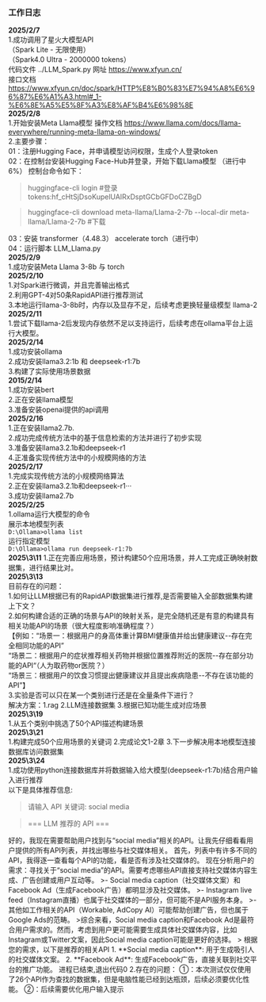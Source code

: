 ### 工作日志
**2025/2/7**  
1.成功调用了星火大模型API  
（Spark Lite - 无限使用）  
（Spark4.0 Ultra -  2000000 tokens）  
代码文件 ../LLM_Spark.py
网址 https://www.xfyun.cn/    
接口文档 https://www.xfyun.cn/doc/spark/HTTP%E8%B0%83%E7%94%A8%E6%96%87%E6%A1%A3.html#_1-%E6%8E%A5%E5%8F%A3%E8%AF%B4%E6%98%8E  
**2025/2/8**  
1.开始安装Meta Llama模型
操作文档 https://www.llama.com/docs/llama-everywhere/running-meta-llama-on-windows/  
2.主要步骤：     
01：注册Hugging Face，并申请模型访问权限，生成个人登录token  
02：在控制台安装Hugging Face-Hub并登录，开始下载Llama模型 （进行中 6%）
控制台命令如下：  
>huggingface-cli login  #登录  
>tokens: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

>huggingface-cli download meta-llama/Llama-2-7b --local-dir meta-llama/Llama-2-7b #下载  

03：安装 transformer（4.48.3）  accelerate  torch（进行中）  
04：运行脚本 LLM_Llama.py  
**2025/2/9**  
1.成功安装Meta Llama 3-8b 与 torch  
**2025/2/10**  
1.对Spark进行微调，并且完善输出格式  
2.利用GPT-4对50条RapidAPI进行推荐测试  
3.本地运行llama-3-8b时，内存以及显存不足，后续考虑更换轻量级模型 llama-2    
**2025/2/11**  
1.尝试下载llama-2后发现内存依然不足以支持运行，后续考虑在ollama平台上运行大模型。  
**2025/2/14**  
1.成功安装ollama  
2.成功安装llama3.2:1b 和 deepseek-r1:7b  
3.构建了实际使用场景数据    
**2015/2/14**  
1.成功安装bert  
2.正在安装llama模型  
3.准备安装openai提供的api调用  
**2025/2/16**  
1.正在安装llama2.7b.  
2.成功完成传统方法中的基于信息检索的方法并进行了初步实现  
3.准备安装llama3.2.1b和deepseek-r1  
4.正准备实现传统方法中的小规模网络的方法  
**2025/2/17**  
1.完成实现传统方法的小规模网络算法  
2.正在安装llama3.2.1b和deepseek-r1···  
3.成功安装llama2.7b  
**2025/2/25**  
1.ollama运行大模型的命令  
展示本地模型列表  
`D:\Ollama>ollama list`  
运行指定模型  
`D:\Ollama>ollama run deepseek-r1:7b`  
**2025\3\11** 
1.正在完善应用场景，预计构建50个应用场景，并人工完成正确映射数据集，进行结果比对。  
**2025\3\13**  
目前存在的问题：  
1.如何让LLM根据已有的RapidAPI数据集进行推荐,是否需要输入全部数据集构建上下文？  
2.如何构建合适的正确的场景与API的映射关系，是完全随机还是有意的构建具有相关功能API的场景（很大程度影响准确程度？）  
【例如：“场景一：根据用户的身高体重计算BMI健康值并给出健康建议--存在完全相同功能的API”  
        “场景二：根据用户的症状推荐相关药物并根据位置推荐附近的医院--存在部分功能的API“（人为取药物or医院？）  
        “场景三：根据用户的饮食习惯提出健康建议并且提出疾病隐患--不存在该功能的API”】  
3.实验是否可以只在某一个类别进行还是在全量条件下进行？  
解决方案：1.rag  2.LLM连接数据集  3.根据已知功能生成对应场景  
**2025\3\19**  
1.从五个类别中挑选了50个API描述构建场景  
**2025\3\21**  
1.构建完成50个应用场景的关键词
2.完成论文1-2章
3.下一步解决用本地模型连接数据库访问数据集  
**2025\3\24**  
1.成功使用python连接数据库并将数据输入给大模型(deepseek-r1:7b)结合用户输入进行推荐  
以下是具体推荐信息:
>请输入 API 关键词: social media

>=== LLM 推荐的 API ===
<think>
好的，我现在需要帮助用户找到与“social media”相关的API。让我先仔细看看用户提供的所有API列表，并找出哪些与社交媒体相关。
首先，列表中有许多不同的API，我得逐一查看每个API的功能，看是否有涉及社交媒体的。
现在分析用户的需求：寻找关于“social media”的API。需要考虑哪些API直接支持社交媒体内容生成、广告创建或用户互动等。
>- Social media caption（社交媒体文案）和Facebook Ad（生成Facebook广告）都明显涉及社交媒体。
>- Instagram live feed（Instagram直播）也属于社交媒体的一部分，但可能不是API服务本身。
>- 其他如工作相关的API（Workable, AdCopy AI）可能帮助创建广告，但也属于Google Ads的范畴。
>综合来看，Social media caption和Facebook Ad是最符合用户需求的。然而，考虑到用户更可能需要生成具体社交媒体内容，比如Instagram或Twitter文案，因此Social media caption可能是更好的选择。
></think>
根据您的需求，以下是推荐的相关API
1. **Social media caption**: 用于生成吸引人的社交媒体文案。
2. **Facebook Ad**: 生成Facebook广告，直接关联到社交平台的推广功能。
进程已结束,退出代码0   
2.存在的问题：  
①：本次测试仅仅使用了26个API作为查找的数据集，但是电脑性能已经到达瓶颈，后续必须要优化性能。  
②：后续需要优化用户输入提示  